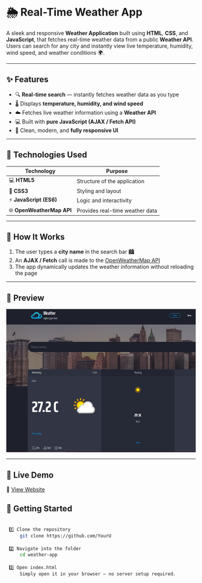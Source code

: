 # 🌦️ Real-Time Weather App

A sleek and responsive **Weather Application** built using **HTML**, **CSS**, and **JavaScript**, that fetches real-time weather data from a public **Weather API**.  
Users can search for any city and instantly view live temperature, humidity, wind speed, and weather conditions 🌍.

---

## ✨ Features

- 🔍 **Real-time search** — instantly fetches weather data as you type  
- 🌡️ Displays **temperature, humidity, and wind speed**  
- ☁️ Fetches live weather information using a **Weather API**  
- 💻 Built with **pure JavaScript (AJAX / Fetch API)**  
- 🎨 Clean, modern, and **fully responsive UI**

---

## 🧠 Technologies Used

| Technology | Purpose |
|-------------|----------|
| 💻 **HTML5** | Structure of the application |
| 🎨 **CSS3** | Styling and layout |
| ⚡ **JavaScript (ES6)** | Logic and interactivity |
| 🌐 **OpenWeatherMap API** | Provides real-time weather data |

---

## 🧩 How It Works

1. The user types a **city name** in the search bar 🏙️  
2. An **AJAX / Fetch** call is made to the [OpenWeatherMap API](https://www.weatherapi.com/) 
3. The app dynamically updates the weather information without reloading the page  

---



## 📸 Preview

![Weather App Screenshot](./weather.jpg)

---

## 🚀 Live Demo

🔗 [View Website](https://weather-zeta-jade-74.vercel.app/)  

## 🚀 Getting Started

```bash

 1️⃣ Clone the repository
     git clone https://github.com/YourU

 2️⃣ Navigate into the folder
     cd weather-app

 3️⃣ Open index.html
     Simply open it in your browser — no server setup required.






